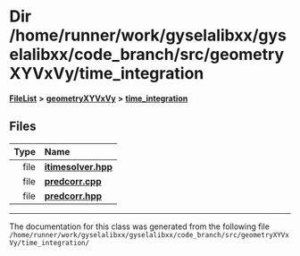 

# Dir /home/runner/work/gyselalibxx/gyselalibxx/code\_branch/src/geometryXYVxVy/time\_integration



[**FileList**](files.md) **>** [**geometryXYVxVy**](dir_e4674dab6493cf35bbeb1b23e7fbbddd.md) **>** [**time\_integration**](dir_e2479f83d09a2f8b4ff065e45deaef4e.md)












## Files

| Type | Name |
| ---: | :--- |
| file | [**itimesolver.hpp**](geometryXYVxVy_2time__integration_2itimesolver_8hpp.md) <br> |
| file | [**predcorr.cpp**](geometryXYVxVy_2time__integration_2predcorr_8cpp.md) <br> |
| file | [**predcorr.hpp**](geometryXYVxVy_2time__integration_2predcorr_8hpp.md) <br> |



























































------------------------------
The documentation for this class was generated from the following file `/home/runner/work/gyselalibxx/gyselalibxx/code_branch/src/geometryXYVxVy/time_integration/`

